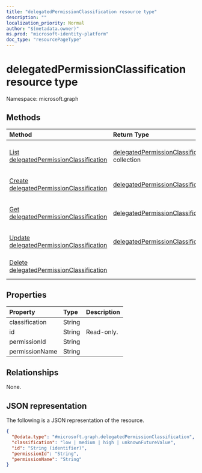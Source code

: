 ```yaml
---
title: "delegatedPermissionClassification resource type"
description: ""
localization_priority: Normal
author: "$(metadata.owner)"
ms.prod: "microsoft-identity-platform"
doc_type: "resourcePageType"
---
```


# delegatedPermissionClassification resource type

Namespace: microsoft.graph

## Methods

| Method                                                                                         | Return Type                                                                          | Description                                                                      |
| :--------------------------------------------------------------------------------------------- | :----------------------------------------------------------------------------------- | :------------------------------------------------------------------------------- |
| [List delegatedPermissionClassification](../api/delegatedpermissionclassification-list.md)     | [delegatedPermissionClassification](delegatedPermissionClassification.md) collection | List properties and relationships of a delegatedPermissionClassification object. |
| [Create delegatedPermissionClassification](../api/delegatedpermissionclassification-create.md) | [delegatedPermissionClassification](delegatedPermissionClassification.md)            | Create a new delegatedPermissionClassification object.                           |
| [Get delegatedPermissionClassification](../api/delegatedpermissionclassification-get.md)       | [delegatedPermissionClassification](delegatedPermissionClassification.md)            | Read properties and relationships of a delegatedPermissionClassification object. |
| [Update delegatedPermissionClassification](../api/delegatedpermissionclassification-update.md) | [delegatedPermissionClassification](delegatedPermissionClassification.md)            | Update the properties of a delegatedPermissionClassification object.             |
| [Delete delegatedPermissionClassification](../api/delegatedpermissionclassification-delete.md) |                                                                                      | Delete a delegatedPermissionClassification object.                               |

## Properties

| Property       | Type   | Description |
| :------------- | :----- | :---------- |
| classification | String |             |
| id             | String | Read-only.  |
| permissionId   | String |             |
| permissionName | String |             |

## Relationships

None.

## JSON representation

The following is a JSON representation of the resource.

<!-- {
  "blockType": "resource",
  "keyProperty": "id",
  "@odata.type": "microsoft.graph.delegatedPermissionClassification",
  "baseType": "microsoft.graph.entity",
  "openType": False
}
-->

```json
{
  "@odata.type": "#microsoft.graph.delegatedPermissionClassification",
  "classification": "low | medium | high | unknownFutureValue",
  "id": "String (identifier)",
  "permissionId": "String",
  "permissionName": "String"
}
```
